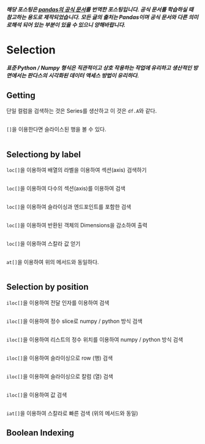 ##### 해당 포스팅은 [pandas의 공식 문서](https://pandas.pydata.org/docs)를 번역한 포스팅입니다. 공식 문서를 학습하실 때 참고하는 용도로 제작되었습니다. 모든 글의 출처는 Pandas이며 공식 문서와 다른 의미로해석 되어 있는 부분이 있을 수 있으니 양해바랍니다.

# Selection

##### 표준 Python / Numpy 형식은 직관적이고 상호 작용하는 작업에 유리하고 생산적인 방면에서는 판다스의 시각화된 데이터 액세스 방법이 유리하다.

## Getting
단일 컬럼을 검색하는 것은 Series를 생산하고 이 것은 `df.A`와 같다.
```
```

`[]`을 이용한다면 슬라이스된 행을 볼 수 있다.
```
```

## Selectiong by label

`loc[]`을 이용하여 배열의 라벨을 이용하여 섹션(axis) 검색하기
```
```
`loc[]`을 이용하여 다수의 섹션(axis)를 이용하여 검색
```
```
`loc[]`을 이용하여 슬라이싱과 엔드포인트를 포함한 검색
```
```
`loc[]`을 이용하여 반환된 객체의 Dimensions을 감소하여 출력

```
```
`loc[]`을 이용하여 스칼라 값 얻기
```
```
`at[]`을 이용하여 위의 메서드와 동일하다.
```
```

## Selection by position
`iloc[]`을 이용하여 전달 인자를 이용하여 검색
```
```
`iloc[]`을 이용하여 정수 slice로 numpy / python 방식 검색
```
```
`iloc[]`을 이용하여 리스트의 정수 위치를 이용하여 numpy / python 방식 검색
```
```
`iloc[]`을 이용하여 슬라이싱으로 row (행) 검색
```
```
`iloc[]`을 이용하여 슬라이싱으로 칼럼 (열) 검색
```
```
`iloc[]`을 이용하여 값 검색
```
```
`iat[]`을 이용하여 스칼라로 빠른 검색 (위의 메서드와 동일)

## Boolean Indexing

